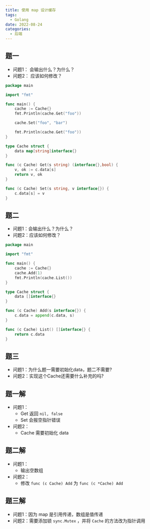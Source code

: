 ```yaml
---
title: 使用 map 设计缓存
tags: 
  - Golang
date: 2022-08-24
categories:
  - 后端
---
```


## 题一

- 问题1： 会输出什么？为什么？
- 问题2： 应该如何修改？

```go
package main

import "fmt"

func main() {
	cache := Cache{}
    fmt.Println(cache.Get("foo"))

	cache.Set("foo", "bar")

	fmt.Println(cache.Get("foo"))
}

type Cache struct {
	data map[string]interface{}
}

func (c Cache) Get(s string) (interface{},bool) {
	v, ok := c.data[s]
	return v, ok
}

func (c Cache) Set(s string, v interface{}) {
	c.data[s] = v
}
```

## 题二

- 问题1：会输出什么？为什么？
- 问题2：应该如何修改？

```go
package main

import "fmt"

func main() {
	cache := Cache{}
	cache.Add(1)
	fmt.Println(cache.List())
}

type Cache struct {
	data []interface{}
}

func (c Cache) Add(s interface{}) {
	c.data = append(c.data, s)
}

func (c Cache) List() []interface{} {
	return c.data
}
```

## 题三
- 问题1：为什么题一需要初始化data，题二不需要?
- 问题2：实现这个Cache还需要什么补充的吗?

## 题一解
- 问题1：
    - Get 返回 `nil, false`
    - Set 会报空指针错误
- 问题2：
    - Cache 需要初始化 data

## 题二解
- 问题1：
    - 输出空数组
- 问题2：
    - 修改 `func (c Cache) Add` 为 `func (c *Cache) Add`

## 题三解
- 问题1：因为 map 是引用传递，数组是值传递
- 问题2：需要添加锁 `sync.Mutex` ，并将 `Cache` 的方法改为指针调用